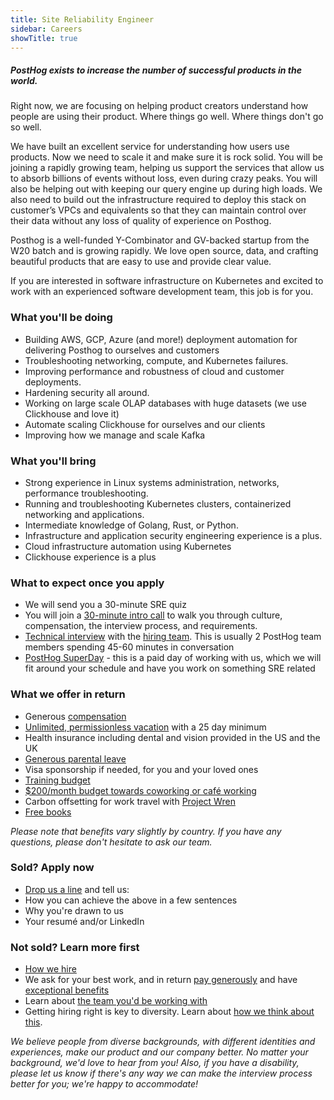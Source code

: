 ```yaml
---
title: Site Reliability Engineer
sidebar: Careers
showTitle: true
---
```


<h5 class='centered'>PostHog exists to increase the number of successful products in the world.</h5>

Right now, we are focusing on helping product creators understand how people are using their product. Where things go well. Where things don't go so well.

We have built an excellent service for understanding how users use products. Now we need to scale it and make sure it is rock solid. You will be joining a rapidly growing team, helping us support the services that allow us to absorb billions of events without loss, even during crazy peaks. You will also be helping out with keeping our query engine up during high loads.
We also need to build out the infrastructure required to deploy this stack on customer’s VPCs and equivalents so that they can maintain control over their data without any loss of quality of experience on Posthog.

Posthog is a well-funded Y-Combinator and GV-backed startup from the W20 batch and is growing rapidly. We love open source, data, and crafting beautiful products that are easy to use and provide clear value.

If you are interested in software infrastructure on Kubernetes and excited to work with an experienced software development team, this job is for you.

### What you'll be doing

* Building AWS, GCP, Azure (and more!) deployment automation for delivering Posthog to ourselves and customers
* Troubleshooting networking, compute, and Kubernetes failures.
* Improving performance and robustness of cloud and customer deployments.
* Hardening security all around.
* Working on large scale OLAP databases with huge datasets (we use Clickhouse and love it)
* Automate scaling Clickhouse for ourselves and our clients
* Improving how we manage and scale Kafka

### What you'll bring

* Strong experience in Linux systems administration, networks, performance troubleshooting.
* Running and troubleshooting Kubernetes clusters, containerized networking and applications.
* Intermediate knowledge of Golang, Rust, or Python.
* Infrastructure and application security engineering experience is a plus.
* Cloud infrastructure automation using Kubernetes
* Clickhouse experience is a plus

### What to expect once you apply

* We will send you a 30-minute SRE quiz
* You will join a [30-minute intro call](/handbook/people/hiring-process#interview-1---culture-with-eltje) to walk you through culture, compensation, the interview process, and requirements.
* [Technical interview](/handbook/people/hiring-process#interview-2---technical) with the [hiring team](/handbook/company/team). This is usually 2 PostHog team members spending 45-60 minutes in conversation
* [PostHog SuperDay](/handbook/people/hiring-process#posthog-superday) - this is a paid day of working with us, which we will fit around your schedule and have you work on something SRE related

### What we offer in return

* Generous [compensation](/handbook/people/compensation)
* [Unlimited, permissionless vacation](/handbook/people/time-off) with a 25 day minimum
* Health insurance including dental and vision provided in the US and the UK
* [Generous parental leave](/handbook/people/time-off)
* Visa sponsorship if needed, for you and your loved ones
* [Training budget](/handbook/people/training)
* [$200/month budget towards coworking or café working](/handbook/people/spending-money)
* Carbon offsetting for work travel with [Project Wren](https://www.wren.co/)
* [Free books](/handbook/people/training#books)

*Please note that benefits vary slightly by country. If you have any questions, please don't hesitate to ask our team.*

### Sold? Apply now
* [Drop us a line](mailto:22ABB4D4D3@jobs.workablemail.com) and tell us:
* How you can achieve the above in a few sentences
* Why you're drawn to us
* Your resumé and/or LinkedIn

### Not sold? Learn more first
* [How we hire](/careers#our-interview-process)
* We ask for your best work, and in return [pay generously](/handbook/people/compensation) and have [exceptional benefits](/careers/#benefits)
* Learn about [the team you'd be working with](/handbook/company/team)
* Getting hiring right is key to diversity. Learn about [how we think about this](/handbook/company/diversity).

*We believe people from diverse backgrounds, with different identities and experiences, make our product and our company better. No matter your background, we'd love to hear from you! Also, if you have a disability, please let us know if there's any way we can make the interview process better for you; we're happy to accommodate!*